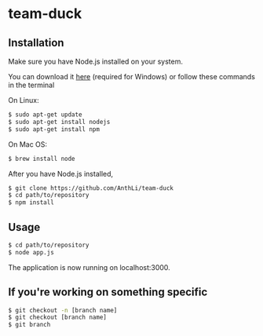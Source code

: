 # team-duck

## Installation
Make sure you have Node.js installed on your system. 

You can download it [here](https://nodejs.org/en/download/) (required for Windows)
or follow these commands in the terminal

On Linux:
```bash
$ sudo apt-get update
$ sudo apt-get install nodejs
$ sudo apt-get install npm
```
On Mac OS:
```bash
$ brew install node
```

After you have Node.js installed,
```bash
$ git clone https://github.com/AnthLi/team-duck
$ cd path/to/repository
$ npm install
```

## Usage
```bash
$ cd path/to/repository
$ node app.js
```
The application is now running on localhost:3000.

## If you're working on something specific
```bash
$ git checkout -n [branch name]
$ git checkout [branch name]
$ git branch
```
